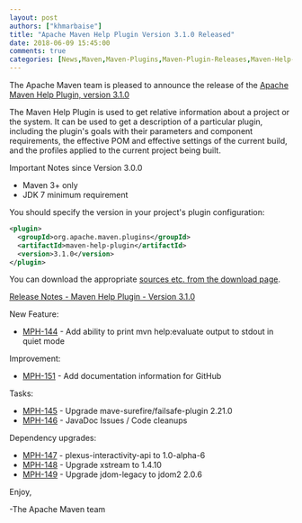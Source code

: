 ```yaml
---
layout: post
authors: ["khmarbaise"]
title: "Apache Maven Help Plugin Version 3.1.0 Released"
date: 2018-06-09 15:45:00
comments: true
categories: [News,Maven,Maven-Plugins,Maven-Plugin-Releases,Maven-Help-plugin,Maven-Help-Plugin-Release]
---
```

The Apache Maven team is pleased to announce the release of the 
[Apache Maven Help Plugin, version 3.1.0](https://maven.apache.org/plugins/maven-help-plugin/)

The Maven Help Plugin is used to get relative information about a project or
the system. It can be used to get a description of a particular plugin,
including the plugin's goals with their parameters and component requirements,
the effective POM and effective settings of the current build, and the profiles
applied to the current project being built.

Important Notes since Version 3.0.0

 * Maven 3+ only
 * JDK 7 minimum requirement
 

You should specify the version in your project's plugin configuration:

```xml
<plugin>
  <groupId>org.apache.maven.plugins</groupId>
  <artifactId>maven-help-plugin</artifactId>
  <version>3.1.0</version>
</plugin>
```

You can download the appropriate [sources etc. from the download page](https://maven.apache.org/plugins/maven-help-plugin/download.cgi).
 

<!-- more -->

[Release Notes - Maven Help Plugin - Version 3.1.0](https://issues.apache.org/jira/secure/ReleaseNote.jspa?projectId=12317522&version=12343004)

New Feature:

 * [MPH-144](https://issues.apache.org/jira/browse/MPH-144) - Add ability to print mvn help:evaluate output to stdout in quiet mode

Improvement:

 * [MPH-151](https://issues.apache.org/jira/browse/MPH-151) - Add documentation information for GitHub

Tasks:

 * [MPH-145](https://issues.apache.org/jira/browse/MPH-145) - Upgrade mave-surefire/failsafe-plugin 2.21.0
 * [MPH-146](https://issues.apache.org/jira/browse/MPH-146) - JavaDoc Issues / Code cleanups

Dependency upgrades:

 * [MPH-147](https://issues.apache.org/jira/browse/MPH-147) - plexus-interactivity-api to 1.0-alpha-6
 * [MPH-148](https://issues.apache.org/jira/browse/MPH-148) - Upgrade xstream to 1.4.10
 * [MPH-149](https://issues.apache.org/jira/browse/MPH-149) - Upgrade jdom-legacy to jdom2 2.0.6

Enjoy,

-The Apache Maven team

